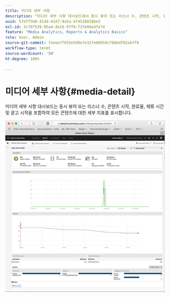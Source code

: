 ```yaml
---
title: 미디어 세부 사항
description: “미디어 세부 사항 대시보드에서 동시 뷰어 또는 리스너 수, 콘텐츠 시작, 완료율, 체류 시간 및 광고 시작에 대한 세부 지표를 확인하십시오.”
uuid: 57d7f5b0-41dd-41d7-9a5a-474528839be5
exl-id: 3c707539-95a4-4e16-97f0-f3fe0be4fe74
feature: "Media Analytics, Reports & Analytics Basics"
role: User, Admin
source-git-commit: 7eeee7f035e5d9e7e327e60910c78bbdf02abff8
workflow-type: tm+mt
source-wordcount: '50'
ht-degree: 100%

---
```


# 미디어 세부 사항{#media-detail}

미디어 세부 사항 대시보드는 동시 뷰어 또는 리스너 수, 콘텐츠 시작, 완료율, 체류 시간 및 광고 시작을 포함하여 모든 콘텐츠에 대한 세부 지표를 표시합니다.

![](assets/media_detail.png)
